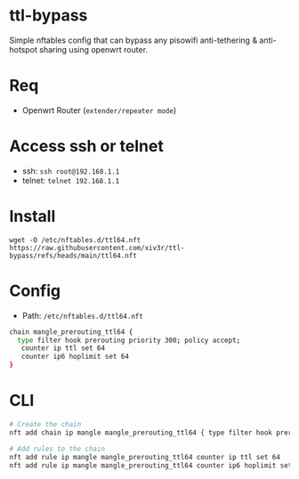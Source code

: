 # ttl-bypass
Simple nftables config that can bypass any pisowifi anti-tethering & anti-hotspot sharing using openwrt router.

# Req
- Openwrt Router (`extender/repeater mode`)

# Access ssh or telnet
- ssh: `ssh root@192.168.1.1`
- telnet: `telnet 192.168.1.1`

# Install
```
wget -O /etc/nftables.d/ttl64.nft https://raw.githubusercontent.com/xiv3r/ttl-bypass/refs/heads/main/ttl64.nft
```

# Config
- Path: `/etc/nftables.d/ttl64.nft`

```sh
chain mangle_prerouting_ttl64 {
  type filter hook prerouting priority 300; policy accept;
   counter ip ttl set 64
   counter ip6 hoplimit set 64
}
```

# CLI
```sh
# Create the chain
nft add chain ip mangle mangle_prerouting_ttl64 { type filter hook prerouting priority 300; policy accept; }

# Add rules to the chain
nft add rule ip mangle mangle_prerouting_ttl64 counter ip ttl set 64
nft add rule ip mangle mangle_prerouting_ttl64 counter ip6 hoplimit set 64
```

